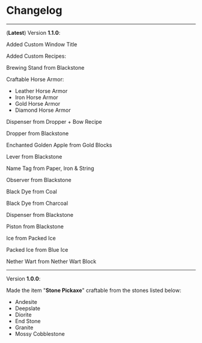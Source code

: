 # Changelog

---

(**Latest**) Version **1.1.0**:

Added Custom Window Title

Added Custom Recipes:

Brewing Stand from Blackstone

Craftable Horse Armor:
- Leather Horse Armor
- Iron Horse Armor
- Gold Horse Armor
- Diamond Horse Armor

Dispenser from Dropper + Bow Recipe

Dropper from Blackstone

Enchanted Golden Apple from Gold Blocks

Lever from Blackstone

Name Tag from Paper, Iron & String

Observer from Blackstone

Black Dye from Coal

Black Dye from Charcoal

Dispenser from Blackstone

Piston from Blackstone

Ice from Packed Ice

Packed Ice from Blue Ice

Nether Wart from Nether Wart Block

---

Version **1.0.0**:

Made the item "**Stone Pickaxe**" craftable from the stones listed below:

- Andesite
- Deepslate
- Diorite
- End Stone
- Granite
- Mossy Cobblestone
